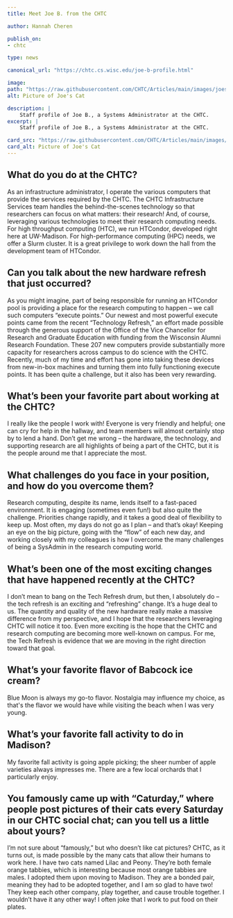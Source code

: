 ```yaml
---
title: Meet Joe B. from the CHTC

author: Hannah Cheren

publish_on:
- chtc

type: news

canonical_url: "https://chtc.cs.wisc.edu/joe-b-profile.html"

image:
path: "https://raw.githubusercontent.com/CHTC/Articles/main/images/joes-cat.jpg"
alt: Picture of Joe's Cat

description: |
    Staff profile of Joe B., a Systems Administrator at the CHTC.
excerpt: |
    Staff profile of Joe B., a Systems Administrator at the CHTC.

card_src: "https://raw.githubusercontent.com/CHTC/Articles/main/images/joes-cat.jpg"
card_alt: Picture of Joe's Cat
---
```




## What do you do at the CHTC?
As an infrastructure administrator, I operate the various computers that provide the services required by the CHTC. The CHTC Infrastructure Services team handles the behind-the-scenes technology so that researchers can focus on what matters: their research! And, of course, leveraging various technologies to meet their research computing needs. For high throughput computing (HTC), we run HTCondor, developed right here at UW-Madison. For high-performance computing (HPC) needs, we offer a Slurm cluster. It is a great privilege to work down the hall from the development team of HTCondor.

## Can you talk about the new hardware refresh that just occurred?
As you might imagine, part of being responsible for running an HTCondor pool is providing a place for the research computing to happen – we call such computers “execute points.” Our newest and most powerful execute points came from the recent “Technology Refresh,” an effort made possible through the generous support of the Office of the Vice Chancellor for Research and Graduate Education with funding from the Wisconsin Alumni Research Foundation. These 207 new computers provide substantially more capacity for researchers across campus to do science with the CHTC. Recently, much of my time and effort has gone into taking these devices from new-in-box machines and turning them into fully functioning execute points. It has been quite a challenge, but it also has been very rewarding.

## What’s been your favorite part about working at the CHTC?
I really like the people I work with! Everyone is very friendly and helpful; one can cry for help in the hallway, and team members will almost certainly stop by to lend a hand. Don’t get me wrong – the hardware, the technology, and supporting research are all highlights of being a part of the CHTC, but it is the people around me that I appreciate the most.

## What challenges do you face in your position, and how do you overcome them?
Research computing, despite its name, lends itself to a fast-paced environment.  It is engaging (sometimes even fun!) but also quite the challenge. Priorities change rapidly, and it takes a good deal of flexibility to keep up. Most often, my days do not go as I plan – and that’s okay! Keeping an eye on the big picture, going with the “flow” of each new day, and working closely with my colleagues is how I overcome the many challenges of being a SysAdmin in the research computing world.

## What’s been one of the most exciting changes that have happened recently at the CHTC?
I don’t mean to bang on the Tech Refresh drum, but then, I absolutely do – the tech refresh is an exciting and “refreshing” change. It’s a huge deal to us. The quantity and quality of the new hardware really make a massive difference from my perspective, and I hope that the researchers leveraging CHTC will notice it too. Even more exciting is the hope that the CHTC and research computing are becoming more well-known on campus. For me, the Tech Refresh is evidence that we are moving in the right direction toward that goal.

## What’s your favorite flavor of Babcock ice cream?
Blue Moon is always my go-to flavor. Nostalgia may influence my choice, as that's the flavor we would have while visiting the beach when I was very young.

## What’s your favorite fall activity to do in Madison?
My favorite fall activity is going apple picking; the sheer number of apple varieties always impresses me. There are a few local orchards that I particularly enjoy.

## You famously came up with “Caturday,” where people post pictures of their cats every Saturday in our CHTC social chat; can you tell us a little about yours?
I’m not sure about “famously,” but who doesn’t like cat pictures? CHTC, as it turns out, is made possible by the many cats that allow their humans to work here. I have two cats named Lilac and Peony. They’re both female orange tabbies, which is interesting because most orange tabbies are males. I adopted them upon moving to Madison. They are a bonded pair, meaning they had to be adopted together, and I am so glad to have two! They keep each other company, play together, and cause trouble together. I wouldn’t have it any other way! I often joke that I work to put food on their plates.
